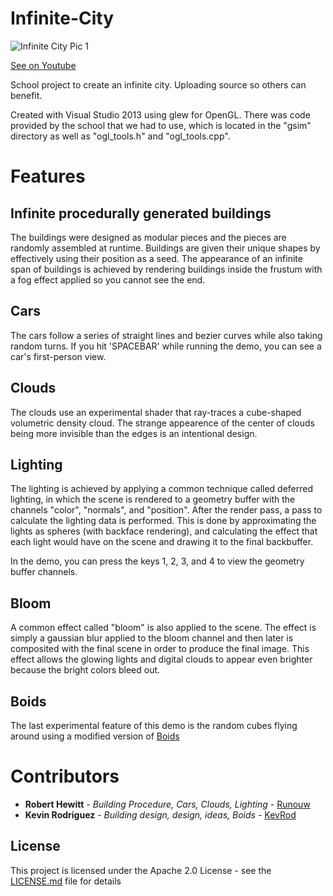 # Infinite-City
![Infinite City Pic 1](https://github.com/runouw/Infinite-City/blob/master/demo_img/demo1.jpg)

[See on Youtube](https://www.youtube.com/watch?v=AiF9kTjQlr4)

School project to create an infinite city. Uploading source so others can benefit.

Created with Visual Studio 2013 using glew for OpenGL. There was code provided by the school that we had to use, which is located in the "gsim" directory as well as "ogl_tools.h" and "ogl_tools.cpp".

# Features

## Infinite procedurally generated buildings
The buildings were designed as modular pieces and the pieces are randomly assembled at runtime. Buildings are given their unique shapes by effectively using their position as a seed. The appearance of an infinite span of buildings is achieved by rendering buildings inside the frustum with a fog effect applied so you cannot see the end.

## Cars
The cars follow a series of straight lines and bezier curves while also taking random turns. If you hit 'SPACEBAR' while running the demo, you can see a car's first-person view.

## Clouds
The clouds use an experimental shader that ray-traces a cube-shaped volumetric density cloud. The strange appearence of the center of clouds being more invisible than the edges is an intentional design.

## Lighting
The lighting is achieved by applying a common technique called deferred lighting, in which the scene is rendered to a geometry buffer with the channels "color", "normals", and "position". After the render pass, a pass to calculate the lighting data is performed. This is done by approximating the lights as spheres (with backface rendering), and calculating the effect that each light would have on the scene and drawing it to the final backbuffer.

In the demo, you can press the keys 1, 2, 3, and 4 to view the geometry buffer channels.

## Bloom
A common effect called "bloom" is also applied to the scene. The effect is simply a gaussian blur applied to the bloom channel and then later is composited with the final scene in order to produce the final image. This effect allows the glowing lights and digital clouds to appear even brighter because the bright colors bleed out.


## Boids
The last experimental feature of this demo is the random cubes flying around using a modified version of [Boids](https://en.wikipedia.org/wiki/Boids)

# Contributors
* **Robert Hewitt** - *Building Procedure, Cars, Clouds, Lighting* - [Runouw](https://github.com/runouw)
* **Kevin Rodriguez** - *Building design, design, ideas, Boids* - [KevRod](https://github.com/kevrod)

## License

This project is licensed under the Apache 2.0 License - see the [LICENSE.md](LICENSE.md) file for details
